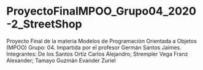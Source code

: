 # ProyectoFinalMPOO_Grupo04_2020-2_StreetShop
Proyecto Final de la materia Modelos de Programación Orientada a Objetos (MPOO) Grupo: 04. Impartida por el profesor Germán Santos Jaimes.  Integrantes: De los Santos Ortiz Carlos Alejandro; Strempler Vega Franz Alexander; Tamayo Guzmán Evander Zuriel
